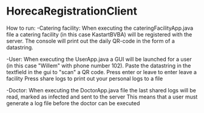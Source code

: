 # HorecaRegistrationClient

How to run:
-Catering facility:
  When executing the cateringFacilityApp.java file a catering facility (in this case KastartBVBA) will be registered with the server. 
  The console will print out the daily QR-code in the form of a datastring.

-User:
  When executing the UserApp.java a GUI will be launched for a user (in this case "Willem" with phone number 102).
  Paste the datastring in the textfield in the gui to "scan" a QR code.
  Press enter or leave to enter leave a facility
  Press share logs to print out your personal logs to a file

-Doctor:
  When executing the DoctorApp.java file the last shared logs will be read, marked as infected and sent to the server
  This means that a user must generate a log file before the doctor can be executed
